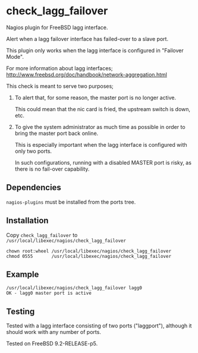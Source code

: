 check_lagg_failover
===================

Nagios plugin for FreeBSD lagg interface.

Alert when a lagg failover interface has failed-over to a slave port.

This plugin only works when the lagg interface is configured in "Failover Mode".

For more information about lagg interfaces;  
http://www.freebsd.org/doc/handbook/network-aggregation.html

This check is meant to serve two purposes;

1. To alert that, for some reason, the master port is no longer active.

	This could mean that the nic card is fried,
	the upstream switch is down, etc.

2. To give the system administrator as much time as possible
	in order to bring the master port back online.

	This is especially important when the lagg interface
	is configured with only two ports.

	In such configurations, running with a disabled MASTER port is risky,
	as there is no fail-over capability.


Dependencies
------------

`nagios-plugins` must be installed from the ports tree.


Installation
------------

Copy `check_lagg_failover` to `/usr/local/libexec/nagios/check_lagg_failover`

```
chown root:wheel /usr/local/libexec/nagios/check_lagg_failover
chmod 0555       /usr/local/libexec/nagios/check_lagg_failover
```

Example
-------

```
/usr/local/libexec/nagios/check_lagg_failover lagg0
OK - lagg0 master port is active
```

Testing
-------

Tested with a lagg interface consisting of two ports ("laggport"),
although it should work with any number of ports.

Tested on FreeBSD 9.2-RELEASE-p5.
